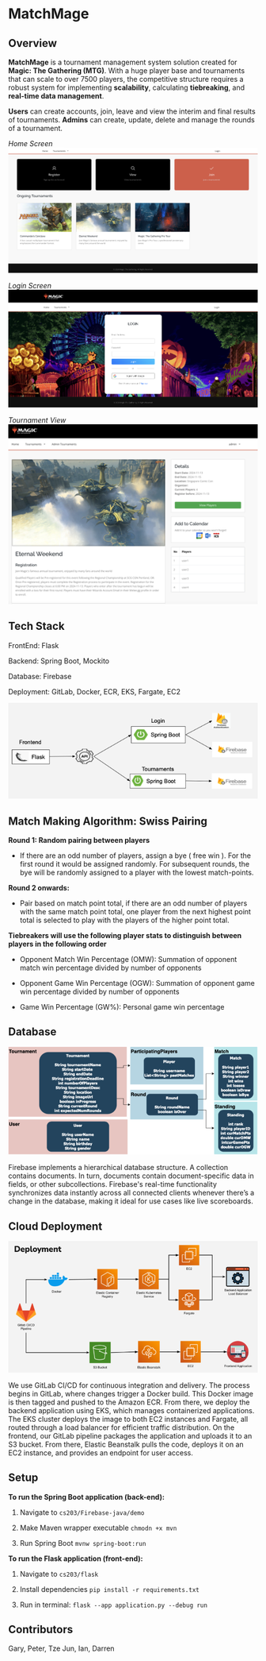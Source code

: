 # MatchMage

## Overview

**MatchMage** is a tournament management system solution created for **Magic: The Gathering (MTG)**. With a huge player base and tournaments that can scale to over 7500 players, the competitive structure requires a robust system for implementing **scalability**, calculating **tiebreaking**, and **real-time data management**.

**Users** can create accounts, join, leave and view the interim and final results of tournaments. **Admins** can create, update, delete and manage the rounds of a tournament.

*Home Screen*
![home2](images/home2.png)


*Login Screen*
![login](images/login.png)


*Tournament View*
![t2](images/t2.png)

## Tech Stack
FrontEnd: Flask

Backend: Spring Boot, Mockito

Database: Firebase

Deployment: GitLab, Docker, ECR, EKS, Fargate, EC2


![flow](images/flow.png)

## Match Making Algorithm: Swiss Pairing

**Round 1: Random pairing between players**
- If there are an odd number of players, assign a bye ( free win ). For the first round it would be assigned randomly. For subsequent rounds, the bye will be randomly assigned to a player with the lowest match-points.

**Round 2 onwards:**
- Pair based on match point total, if there are an odd number of players with the same match point total, one player from the next highest point total is selected to play with the players of the higher point total. 

**Tiebreakers will use the following player stats to distinguish between players in the following order**

- Opponent Match Win Percentage (OMW): Summation of opponent match win percentage divided by number of opponents

- Opponent Game Win Percentage (OGW): Summation of opponent game win percentage divided by number of opponents

- Game Win Percentage (GW%): Personal game win percentage


## Database

![db](images/db.png)

Firebase implements a hierarchical database structure. A collection contains documents. In turn, documents contain document-specific data in fields, or other subcollections. Firebase's real-time functionality synchronizes data instantly across all connected clients whenever there’s a change in the database, making it ideal for use cases like live scoreboards.


## Cloud Deployment

![flow](images/deployment.png)

We use GitLab CI/CD for continuous integration and delivery. The process begins in GitLab, where changes trigger a Docker build. This Docker image is then tagged and pushed to the Amazon ECR. From there, we deploy the backend application using EKS, which manages containerized applications. The EKS cluster deploys the image to both EC2 instances and Fargate, all routed through a load balancer for efficient traffic distribution. On the frontend, our GitLab pipeline packages the application and uploads it to an S3 bucket. From there, Elastic Beanstalk pulls the code, deploys it on an EC2 instance, and provides an endpoint for user access.


## Setup
**To run the Spring Boot application (back-end):**

1. Navigate to 
```cs203/Firebase-java/demo```
2. Make Maven wrapper executable
```chmodn +x mvn```

3. Run Spring Boot
```mvnw spring-boot:run```

**To run the Flask application (front-end):**

1. Navigate to 
```cs203/flask```

2. Install dependencies
```pip install -r requirements.txt```

2. Run in terminal: 
```flask --app application.py --debug run```

## Contributors

Gary, Peter, Tze Jun, Ian, Darren
